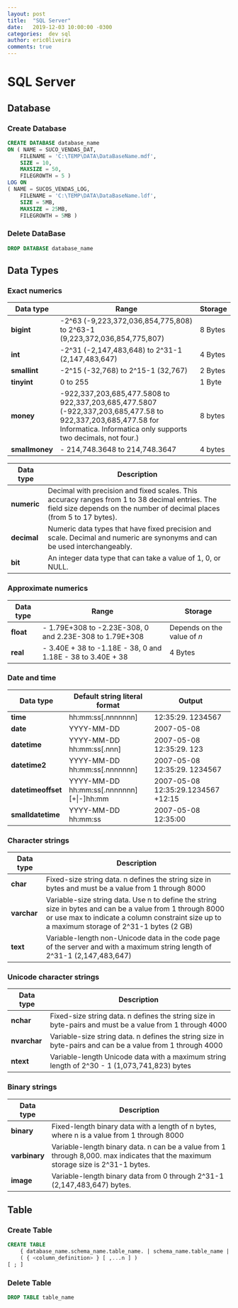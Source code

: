 ```yaml
---
layout: post
title:  "SQL Server"
date:   2019-12-03 10:00:00 -0300
categories:  dev sql
author: eric0liveira
comments: true
---
```


# SQL Server

## Database

### Create Database

```sql
CREATE DATABASE database_name
ON ( NAME = SUCO_VENDAS_DAT,  
    FILENAME = 'C:\TEMP\DATA\DataBaseName.mdf',  
    SIZE = 10,  
    MAXSIZE = 50,  
    FILEGROWTH = 5 )  
LOG ON  
( NAME = SUCOS_VENDAS_LOG,  
    FILENAME = 'C:\TEMP\DATA\DataBaseName.ldf',  
    SIZE = 5MB,  
    MAXSIZE = 25MB,  
    FILEGROWTH = 5MB )
```

### Delete DataBase

```sql
DROP DATABASE database_name 
```

## Data Types

### Exact numerics

|Data type|Range|Storage|  
|---|---|---|
|**bigint**|-2^63 (-9,223,372,036,854,775,808) to 2^63-1 (9,223,372,036,854,775,807)|8 Bytes|  
|**int**|-2^31 (-2,147,483,648) to 2^31-1 (2,147,483,647)|4 Bytes|  
|**smallint**|-2^15 (-32,768) to 2^15-1 (32,767)|2 Bytes|  
|**tinyint**|0 to 255|1 Byte|
|**money**|-922,337,203,685,477.5808 to 922,337,203,685,477.5807 (-922,337,203,685,477.58 to 922,337,203,685,477.58 for Informatica.  Informatica only supports two decimals, not four.)|8 bytes|
|**smallmoney**|- 214,748.3648 to 214,748.3647|4 bytes|

|Data type|Description|
|---|---|
|**numeric**| Decimal with precision and fixed scales. This accuracy ranges from 1 to 38 decimal entries. The field size depends on the number of decimal places (from 5 to 17 bytes).|
|**decimal**| Numeric data types that have fixed precision and scale. Decimal and numeric are synonyms and can be used interchangeably.|
|**bit**| An integer data type that can take a value of 1, 0, or NULL.|

### Approximate numerics

|Data type|Range|Storage|  
|---|---|---|
|**float**|- 1.79E+308 to -2.23E-308, 0 and 2.23E-308 to 1.79E+308|Depends on the value of *n*|  
|**real**|- 3.40E + 38 to -1.18E - 38, 0 and 1.18E - 38 to 3.40E + 38|4 Bytes|

### Date and time

|Data type|Default string literal format|Output|
| --- | --- | --- | 
|**time**|hh:mm:ss[.nnnnnnn]| 12:35:29. 1234567|
|**date**|YYYY-MM-DD| 2007-05-08|
|**datetime**|YYYY-MM-DD hh:mm:ss[.nnn]| 2007-05-08 12:35:29. 123|
|**datetime2**|YYYY-MM-DD hh:mm:ss[.nnnnnnn]| 2007-05-08 12:35:29. 1234567|
|**datetimeoffset**|YYYY-MM-DD hh:mm:ss[.nnnnnnn] [+&#124;-]hh:mm| 2007-05-08 12:35:29.1234567 +12:15|
|**smalldatetime**|YYYY-MM-DD hh:mm:ss| 2007-05-08 12:35:00|

### Character strings

|Data type|Description|
|---|---|
|**char**|Fixed-size string data. n defines the string size in bytes and must be a value from 1 through 8000|
|**varchar**| Variable-size string data. Use n to define the string size in bytes and can be a value from 1 through 8000 or use max to indicate a column constraint size up to a maximum storage of 2^31-1 bytes (2 GB)|
|**text**|Variable-length non-Unicode data in the code page of the server and with a maximum string length of 2^31-1 (2,147,483,647)|

### Unicode character strings

|Data type|Description|
|---|---|
|**nchar**|Fixed-size string data. n defines the string size in byte-pairs and must be a value from 1 through 4000|
|**nvarchar**|Variable-size string data. n defines the string size in byte-pairs and can be a value from 1 through 4000|
|**ntext**|Variable-length Unicode data with a maximum string length of 2^30 - 1 (1,073,741,823) bytes|

### Binary strings

|Data type|Description|
|---|---|
|**binary**|Fixed-length binary data with a length of n bytes, where n is a value from 1 through 8000|
|**varbinary**|Variable-length binary data. n can be a value from 1 through 8,000. max indicates that the maximum storage size is 2^31-1 bytes.|
|**image**|Variable-length binary data from 0 through 2^31-1 (2,147,483,647) bytes.|

## Table

### Create Table

```sql
CREATE TABLE
    { database_name.schema_name.table_name. | schema_name.table_name | table_name }
    ( { <column_definition> } [ ,...n ] )
[ ; ]
```

### Delete Table

```sql
DROP TABLE table_name 
```
